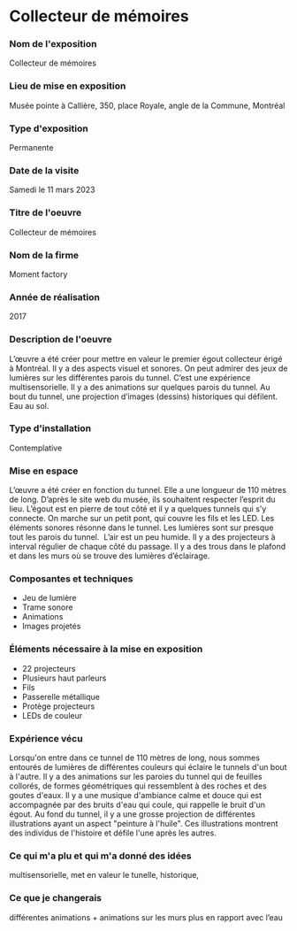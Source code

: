 
# Collecteur de mémoires

### Nom de l'exposition
Collecteur de mémoires


### Lieu de mise en exposition
Musée pointe à Callière, 350, place Royale, angle de la Commune, Montréal


### Type d'exposition
Permanente


### Date de la visite
Samedi le 11 mars 2023


### Titre de l'oeuvre
Collecteur de mémoires


### Nom de la firme
Moment factory


### Année de réalisation
2017


### Description de l'oeuvre
 L’œuvre a été créer pour mettre en valeur le premier égout collecteur érigé à Montréal. Il y a des aspects visuel et sonores. On peut admirer des jeux de lumières sur les différentes parois du tunnel. C’est une expérience multisensorielle. Il y a des animations sur quelques parois du tunnel. Au bout du tunnel, une projection d’images (dessins) historiques qui défilent. Eau au sol.


### Type d'installation
Contemplative


### Mise en espace
 L’œuvre a été créer en fonction du tunnel. Elle a une longueur de 110 mètres de long. D’après le site web du musée, ils souhaitent respecter l’esprit du lieu. L’égout est en pierre de tout côté et il y a quelques tunnels qui s’y connecte. On marche sur un petit pont, qui couvre les fils et les LED. Les éléments sonores résonne dans le tunnel. Les lumières sont sur presque tout les parois du tunnel.  L’air est un peu humide. Il y a des projecteurs à interval régulier de chaque côté du passage. Il y a des trous dans le plafond et dans les murs où se trouve des lumières d’éclairage.


### Composantes et techniques 
- Jeu de lumière
- Trame sonore
- Animations
- Images projetés

### Éléments nécessaire à la mise en exposition
- 22 projecteurs 
- Plusieurs haut parleurs
- Fils
- Passerelle métallique 
- Protège projecteurs 
- LEDs de couleur

### Expérience vécu
Lorsqu'on entre dans ce tunnel de 110 mètres de long, nous sommes entourés de lumières de différentes couleurs qui éclaire le tunnels d'un bout à l'autre. Il y a des animations sur les paroies du tunnel qui de feuilles collorés, de formes géométriques qui ressemblent à des roches et des goutes d'eaux. Il y a une musique d'ambiance calme et douce qui est accompagnée par des bruits d'eau qui coule, qui rappelle le bruit d'un égout. Au fond du tunnel, il y a une grosse projection de différentes illustrations ayant un aspect "peinture à l'huile". Ces illustrations montrent des individus de l'histoire et défile l'une après les autres.


### Ce qui m'a plu et qui m'a donné des idées
multisensorielle, met en valeur le tunelle, historique,

### Ce que je changerais
différentes animations + animations sur les murs plus en rapport avec l’eau
